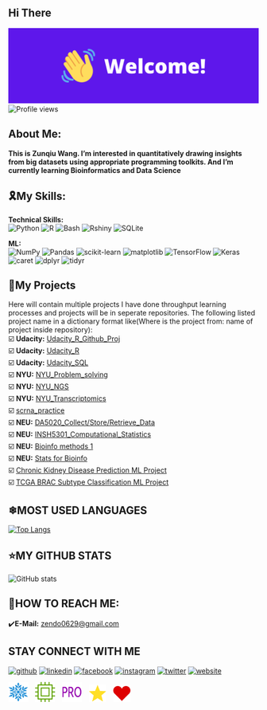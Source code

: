 ## Hi There
![Hi There ](https://github.com/zunqiu-wang/zunqiu-wang/blob/main/welcome1.png?raw=true)
![Profile views](https://gpvc.arturio.dev/zunqiu-wang) 


## About Me:
**This is Zunqiu Wang. I’m interested in quantitatively drawing insights from big datasets using appropriate programming toolkits. And I’m currently learning Bioinformatics and Data Science**

## 🎗My Skills:
**Technical Skills:**<br>
![Python](https://img.shields.io/badge/python%20-%2314354C.svg?style=for-the-badge&logo=python&logoColor=white) ![R](https://img.shields.io/badge/r-%23276DC3.svg?&style=for-the-badge&logo=r&logoColor=green") ![Bash](https://img.shields.io/badge/bash%20-%23121011.svg?&style=for-the-badge&logo=gnu-RShiny&logoColor=yellowgreen") ![Rshiny](https://img.shields.io/badge/Shiny-shinyapps.io-blue?style=flat&labelColor=white&logo=RStudio&logoColor=blue) ![SQLite](https://img.shields.io/badge/sqlite-%2307405e.svg?style=for-the-badge&logo=sqlite&logoColor=blue)

**ML:**<br>
![NumPy](https://img.shields.io/badge/numpy-%23013243.svg?style=for-the-badge&logo=numpy&logoColor=lightgrey) ![Pandas](https://img.shields.io/badge/pandas-%23150458.svg?style=for-the-badge&logo=pandas&logoColor=red) ![scikit-learn](https://img.shields.io/badge/scikit--learn-%23F7931E.svg?style=for-the-badge&logo=scikit-learn&logoColor=white) ![matplotlib]("https://img.shields.io/badge/matplotlib%20-%2317527b.svg?&style=for-the-badge&logo=matplotlib&logoColor=red")
![TensorFlow](https://img.shields.io/badge/TensorFlow-%23FF6F00.svg?style=for-the-badge&logo=TensorFlow&logoColor=white)
![Keras](https://img.shields.io/badge/Keras-%23D00000.svg?style=for-the-badge&logo=Keras&logoColor=white)
![caret](https://img.shields.io/badge/caret-%2307405e.svg?style=for-the-badge&logo=caret&logoColor=blue)
![dplyr](https://img.shields.io/badge/dplyr-%23F7931E.svg?&style=for-the-badge&logo=r&logoColor=purple")
![tidyr](https://img.shields.io/badge/tidyr-%23276DC3.svg?&style=for-the-badge&logo=r&logoColor=blue")


## 🎡My Projects
Here will contain multiple projects I have done throughput learning processes and projects will be in seperate repositories.
The following listed project name in a dictionary format like(Where is the project from: name of project inside repository):<br>
☑️ **Udacity:** [Udacity_R_Github_Proj](https://github.com/zunqiu-wang/Udacity-R-Github-Proj) <br>
☑️ **Udacity:** [Udacity_R](https://github.com/zunqiu-wang/Udacity_R)<br>
☑️ **Udacity:** [Udacity_SQL](https://github.com/zunqiu-wang/Udacity_SQL)<br>
☑️ **NYU:** [NYU_Problem_solving](https://github.com/zunqiu-wang/NYU_Problem_solving)<br>
☑️ **NYU:** [NYU_NGS](https://github.com/zunqiu-wang/NYU_NGS)<br>
☑️ **NYU:** [NYU_Transcriptomics](https://github.com/zunqiu-wang/NYU_Transcriptomics)<br>
☑️ [scrna_practice](https://github.com/zunqiu-wang/scrna_project)<br>
☑️ **NEU:** [DA5020_Collect/Store/Retrieve_Data](https://github.com/zunqiu-wang/DA5020)<br>
☑️ **NEU:** [INSH5301_Computational_Statistics](https://github.com/zunqiu-wang/INSH5301)<br>
☑️ **NEU:** [Bioinfo methods 1](https://github.com/zunqiu-wang/Bioinfo-methods-1)<br>
☑️ **NEU:** [Stats for Bioinfo](https://github.com/zunqiu-wang/Stats-for-Bioinf)<br>
☑️ [Chronic Kidney Disease Prediction ML Project](https://github.com/zunqiu-wang/Chronic-Kidney-Disease-Prediction-ML-project)<br>
☑️ [TCGA BRAC Subtype Classification ML Project](https://github.com/zunqiu-wang/TCGA-BRAC-ML-proj)<br>


## ❄MOST USED LANGUAGES
[![Top Langs](https://github-readme-stats.vercel.app/api/top-langs/?username=zunqiu-wang)](https://github.com/anuraghazra/github-readme-stats)


## ⭐MY GITHUB STATS
![GitHub stats](https://github-readme-stats.vercel.app/api?username=zunqiu-wang&show_icons=true&count_private=true) 


## 💬HOW TO REACH ME: 
✔️**E-Mail:** zendo0629@gmail.com


## STAY CONNECT WITH ME
[<img src='https://cdn.jsdelivr.net/npm/simple-icons@3.0.1/icons/github.svg' alt='github' height='40'>](https://github.com/zunqiu-wang)  [<img src='https://cdn.jsdelivr.net/npm/simple-icons@3.0.1/icons/linkedin.svg' alt='linkedin' height='40'>](https://www.linkedin.com/in/zqw1103/)  [<img src='https://cdn.jsdelivr.net/npm/simple-icons@3.0.1/icons/facebook.svg' alt='facebook' height='40'>](https://www.facebook.com/#)  [<img src='https://cdn.jsdelivr.net/npm/simple-icons@3.0.1/icons/instagram.svg' alt='instagram' height='40'>](https://www.instagram.com/#/)  [<img src='https://cdn.jsdelivr.net/npm/simple-icons@3.0.1/icons/twitter.svg' alt='twitter' height='40'>](https://twitter.com/#)  [<img src='https://cdn.jsdelivr.net/npm/simple-icons@3.0.1/icons/icloud.svg' alt='website' height='40'>](#)  

<a href='https://archiveprogram.github.com/'><img src='https://raw.githubusercontent.com/acervenky/animated-github-badges/master/assets/acbadge.gif' width='40' height='40'></a> <a href='https://docs.github.com/en/developers'><img src='https://raw.githubusercontent.com/acervenky/animated-github-badges/master/assets/devbadge.gif' width='40' height='40'></a> <a href='https://github.com/pricing'><img src='https://raw.githubusercontent.com/acervenky/animated-github-badges/master/assets/pro.gif' width='40' height='40'></a> <a href='https://stars.github.com/'><img src='https://raw.githubusercontent.com/acervenky/animated-github-badges/master/assets/starbadge.gif' width='35' height='35'></a> <a href='https://docs.github.com/en/github/supporting-the-open-source-community-with-github-sponsors'><img src='https://raw.githubusercontent.com/acervenky/animated-github-badges/master/assets/sponsorbadge.gif' width='35' height='35'></a> 

 




